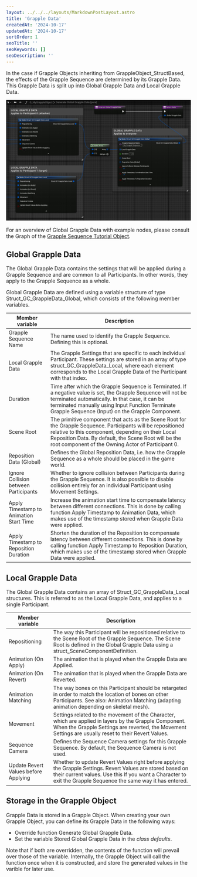 ```yaml
---
layout: ../../../layouts/MarkdownPostLayout.astro
title: 'Grapple Data'
createdAt: '2024-10-17'
updatedAt: '2024-10-17'
sortOrder: 1
seoTitle: ''
seoKeywords: []
seoDescription: ''
---
```


In the case if Grapple Objects inheriting from GrappleObject_StructBased, the effects of the Grapple Sequence are determined by its Grapple Data. This Grapple Data is split up into Global Grapple Data and Local Grapple Data.

![](../../../assets/grapple-component/grapple-data-function.jpg)

<div class="note">For an overview of Global Grapple Data with example nodes, please consult the Graph of the <a href="/grapple-component/6-tutorials/030-gctutorial">Grapple Sequence Tutorial Object</a>.</div>

## Global Grapple Data

The Global Grapple Data contains the settings that will be applied during a Grapple Sequence and are common to all Participants. In other words, they apply to the Grapple Sequence as a whole.

Global Grapple Data are defined using a variable structure of type <span class="object">Struct_GC_GrappleData_Global</span>, which consists of the following member variables.

| Member variable                                                       | Description                                                                                                                                                                                                                                                                       |
| --------------------------------------------------------------------- | --------------------------------------------------------------------------------------------------------------------------------------------------------------------------------------------------------------------------------------------------------------------------------- |
| <span class="variable">Grapple Sequence Name</span>                   | The name used to identify the Grapple Sequence. Defining this is optional.                                                                                                                                                                                                        |
| <span class="variable">Local Grapple Data</span>                      | The Grapple Settings that are specific to each individual Participant. These settings are stored in an array of type struct_GC_GrappleData_Local, where each element corresponds to the Local Grapple Data of the Participant with that index.                                    |
| <span class="variable">Duration</span>                                | Time after which the Grapple Sequence is Terminated. If a negative value is set, the Grapple Sequence will not be terminated automatically. In that case, it can be terminated manually using Input Function Terminate Grapple Sequence (Input) on the Grapple Component.         |
| <span class="variable">Scene Root</span>                              | The primitive component that acts as the Scene Root for the Grapple Sequence. Participants will be repositioned relative to this component, depending on their Local Reposition Data. By default, the Scene Root will be the root component of the Owning Actor of Participant 0. |
| <span class="variable">Reposition Data (Global)</span>                | Defines the Global Reposition Data, i.e. how the Grapple Sequence as a whole should be placed in the game world.                                                                                                                                                                  |
| <span class="variable">Ignore Collision between Participants</span>   | Whether to ignore collision between Participants during the Grapple Sequence. It is also possible to disable collision entirely for an individual Participant using Movement Settings.                                                                                            |
| <span class="variable">Apply Timestamp to Animation Start Time</span> | Increase the animation start time to compensate latency between different connections. This is done by calling function Apply Timestamp to Animation Data, which makes use of the timestamp stored when Grapple Data were applied.                                                |
| <span class="variable">Apply Timestamp to Reposition Duration</span>  | Shorten the duration of the Reposition to compensate latency between different connections. This is done by calling function Apply Timestamp to Reposition Duration, which makes use of the timestamp stored when Grapple Data were applied.                                      |

## Local Grapple Data

The Global Grapple Data contains an array of <span class="object">Struct_GC_GrappleData_Local</span> structures. This is referred to as the Local Grapple Data, and applies to a single Participant.

| Member variable                                                    | Description                                                                                                                                                                                                                    |
| ------------------------------------------------------------------ | ------------------------------------------------------------------------------------------------------------------------------------------------------------------------------------------------------------------------------ |
| <span class="variable">Repositioning</span>                        | The way this Participant will be repositioned relative to the Scene Root of the Grapple Sequence. The Scene Root is defined in the Global Grapple Data using a struct_SceneComponentDefinition.                                |
| <span class="variable">Animation (On Apply)</span>                 | The animation that is played when the Grapple Data are Applied.                                                                                                                                                                |
| <span class="variable">Animation (On Revert)</span>                | The animation that is played when the Grapple Data are Reverted.                                                                                                                                                               |
| <span class="variable">Animation Matching</span>                   | The way bones on this Participant should be retargeted in order to match the location of bones on other Participants. See also: Animation Matching (adapting animation depending on skeletal mesh).                            |
| <span class="variable">Movement</span>                             | Settings related to the movement of the Character, which are applied in layers by the Grapple Component. When the Grapple Settings are reverted, the Movement Settings are usually reset to their Revert Values.               |
| <span class="variable">Sequence Camera </span>                     | Defines the Sequence Camera settings for this Grapple Sequence. By default, the Sequence Camera is not used.                                                                                                                   |
| <span class="variable">Update Revert Values before Applying</span> | Whether to update Revert Values right before applying the Grapple Settings. Revert Values are stored based on their current values. Use this If you want a Character to exit the Grapple Sequence the same way it has entered. |

## Storage in the Grapple Object

Grapple Data is stored in a Grapple Object. When creating your own Grapple Object, you can define its Grapple Data in the following ways:

- Override function <span class="function">Generate Global Grapple Data</span>.
- Set the variable <span class="variable">Stored Global Grapple Data</span> in the _class defaults_.

<div class="note">Note that if both are overridden, the contents of the function will prevail over those of the variable. Internally, the Grapple Object will call the function once when it is constructed, and store the generated values in the varible for later use.</div>
